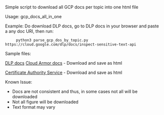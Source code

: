 Simple script to download all GCP docs per topic into one html file

Usage: gcp_docs_all_in_one <paste one doc links from the topic>
                                  
Example: Do download DLP docs, go to DLP docs in your browser and paste a any doc URI, then run:
                                  
         python3 parse_gcp_dos_by_topic.py https://cloud.google.com/dlp/docs/inspect-sensitive-text-api
  
Sample files:
  
  [DLP docs](https://link-url-here.org](https://github.com/anamer/GCP_Helper_Scripts/blob/main/GCP_simple_docs_scraper/SampleFile-dlp_gcp_doc_all_in-one.html))
  [Cloud Armor docs](https://github.com/anamer/GCP_Helper_Scripts/blob/main/GCP_simple_docs_scraper/armor_gcp_doc_all_in-one.html) - Download and save as html
  
  [Certificate Authority Service](https://github.com/anamer/GCP_Helper_Scripts/blob/main/GCP_simple_docs_scraper/certificate-authority-service_gcp_doc_all_in-one.html) - Download and save as html
 
Known Issue:
* Docs are not consistent and thus, in some cases not all will be downloaded
* Not all figure will be downloaded
* Text format may vary
